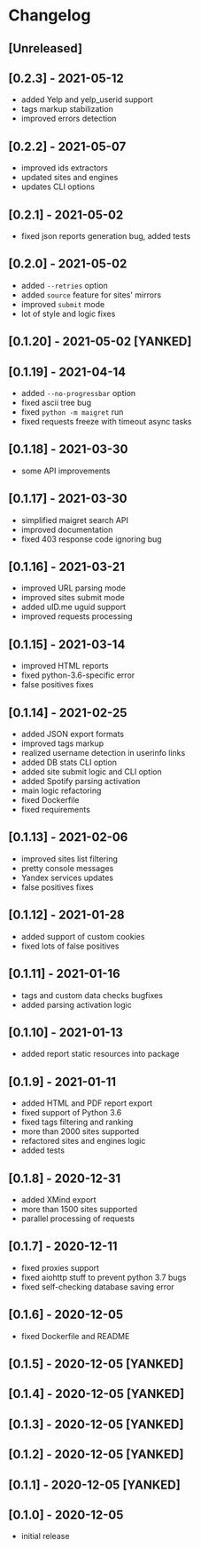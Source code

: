 # Changelog

## [Unreleased]

## [0.2.3] - 2021-05-12
* added Yelp and yelp_userid support
* tags markup stabilization
* improved errors detection

## [0.2.2] - 2021-05-07
* improved ids extractors
* updated sites and engines
* updates CLI options

## [0.2.1] - 2021-05-02
* fixed json reports generation bug, added tests

## [0.2.0] - 2021-05-02
* added `--retries` option
* added `source` feature for sites' mirrors
* improved `submit` mode
* lot of style and logic fixes

## [0.1.20] - 2021-05-02 [YANKED]

## [0.1.19] - 2021-04-14
* added `--no-progressbar` option
* fixed ascii tree bug
* fixed `python -m maigret` run
* fixed requests freeze with timeout async tasks

## [0.1.18] - 2021-03-30
* some API improvements

## [0.1.17] - 2021-03-30
* simplified maigret search API
* improved documentation
* fixed 403 response code ignoring bug

## [0.1.16] - 2021-03-21
* improved URL parsing mode
* improved sites submit mode
* added uID.me uguid support
* improved requests processing

## [0.1.15] - 2021-03-14
* improved HTML reports
* fixed python-3.6-specific error
* false positives fixes

## [0.1.14] - 2021-02-25
* added JSON export formats
* improved tags markup
* realized username detection in userinfo links
* added DB stats CLI option
* added site submit logic and CLI option
* added Spotify parsing activation
* main logic refactoring
* fixed Dockerfile
* fixed requirements

## [0.1.13] - 2021-02-06
* improved sites list filtering
* pretty console messages
* Yandex services updates
* false positives fixes

## [0.1.12] - 2021-01-28
* added support of custom cookies
* fixed lots of false positives

## [0.1.11] - 2021-01-16
* tags and custom data checks bugfixes
* added parsing activation logic

## [0.1.10] - 2021-01-13
* added report static resources into package

## [0.1.9] - 2021-01-11
* added HTML and PDF report export
* fixed support of Python 3.6
* fixed tags filtering and ranking
* more than 2000 sites supported
* refactored sites and engines logic
* added tests

## [0.1.8] - 2020-12-31
* added XMind export
* more than 1500 sites supported
* parallel processing of requests

## [0.1.7] - 2020-12-11
* fixed proxies support
* fixed aiohttp stuff to prevent python 3.7 bugs
* fixed self-checking database saving error

## [0.1.6] - 2020-12-05
* fixed Dockerfile and README

## [0.1.5] - 2020-12-05 [YANKED]

## [0.1.4] - 2020-12-05 [YANKED]

## [0.1.3] - 2020-12-05 [YANKED]

## [0.1.2] - 2020-12-05 [YANKED]

## [0.1.1] - 2020-12-05 [YANKED]

## [0.1.0] - 2020-12-05
* initial release